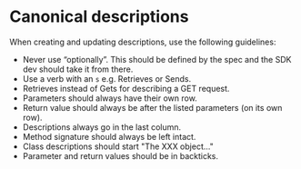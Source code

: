 # Canonical descriptions

When creating and updating descriptions, use the following guidelines:

* Never use “optionally”. This should be defined by the spec and the SDK dev should take it from there.
* Use a verb with an `s` e.g. Retrieves or Sends.
* Retrieves instead of Gets for describing a GET request.
* Parameters should always have their own row.
* Return value should always be after the listed parameters (on its own row).
* Descriptions always go in the last column.
* Method signature should always be left intact.
* Class descriptions should start "The XXX object…"
* Parameter and return values should be in backticks.
